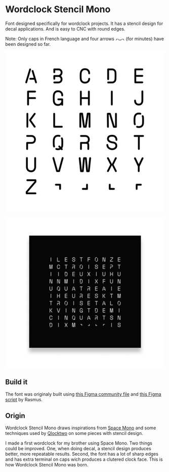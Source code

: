# Wordclock Stencil Mono

Font designed specifically for wordclock projects. It has a stencil design for decal applications. And is easy to CNC with round edges.

Note: Only caps in French language and four arrows `↗↘↙↖` (for minutes) have been designed so far.

![Wordclock Stencil Mono glyphs](/docs/all-glyphs.png "Wordclock Stencil Mono")

![Sample usage in clock face](/docs/sample-clock-face.png "Sample usage in clock face")

## Build it

The font was originaly built using [this Figma community file](https://www.figma.com/community/file/1115382696459820988) and [this Figma script](https://gist.github.com/rsms/a8ad736ba3d448100577de2b88e826de) by Rasmus.


## Origin

Wordclock Stencil Mono draws inspirations from [Space Mono](https://fonts.google.com/specimen/Space+Mono) and some techniques used by [Qlocktwo](https://qlocktwo.com/) on some pieces with stencil design.

I made a first wordclock for my brother using Space Mono. Two things could be improved. One, when doing decal, a stencil design produces better, more repeatable results. Second, the font has a lot of sharp edges and has extra terminal on caps wich produces a clutered clock face. This is how Wordclock Stencil Mono was born.
